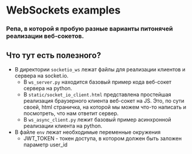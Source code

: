# WebSockets examples
### Репа, в которой я пробую разные варианты питонячей реализации веб-сокетов.

## Что тут есть полезного?
- В директории `socketio_ws` лежат файлы для реализации клиентов и сервера на socket.io. 
  * В `ws_server.py` находится базовый пример кода веб-сокет сервера на python. 
  * В `static/socket_io_client.html` представлена простейшая реализация браузерного клиента веб-сокет на JS. Это, по сути своей, html страничка, на которой мы можем что-то написать и посмотреть, что нам ответит сервер. 
  * В `ws_async_client.py` лежит базовый пример асинхронной реализации клиента на python.
- В файле `env` лежат необходимые переменные окружения
  * JWT_TOKEN - токен доступа, в котором должен быть заложен параметр user_id